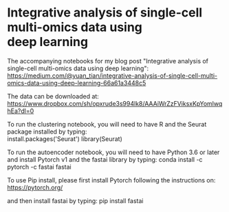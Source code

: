 # Integrative analysis of single-cell multi-omics data using deep learning

The accompanying notebooks for my blog post "Integrative analysis of single-cell multi-omics data using deep learning": https://medium.com/@yuan_tian/integrative-analysis-of-single-cell-multi-omics-data-using-deep-learning-66a61a3448c5 

The data can be downloaded at:  
https://www.dropbox.com/sh/opxrude3s994lk8/AAAiWrZzFViksxKpYomlwqhEa?dl=0

To run the clustering notebook, you will need to have R and the Seurat package installed by typing:  
install.packages('Seurat')
library(Seurat)

To run the autoencoder notebook, you will need to have Python 3.6 or later and install Pytorch v1 and the fastai library by typing:
conda install -c pytorch -c fastai fastai

To use Pip install, please first install Pytorch following the instructions on:
https://pytorch.org/

and then install fastai by typing:
pip install fastai
